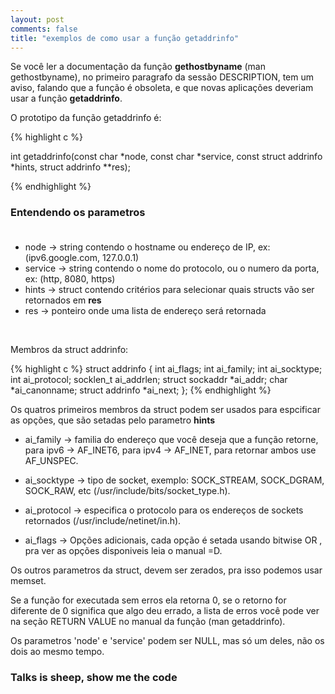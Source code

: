 ```yaml
---
layout: post
comments: false
title: "exemplos de como usar a função getaddrinfo"
---
```


Se você ler a documentação da função **gethostbyname** (man gethostbyname), no primeiro paragrafo da sessão DESCRIPTION, tem um aviso,
falando que a função é obsoleta, e que novas aplicações deveriam usar a função **getaddrinfo**.

O prototipo da função getaddrinfo é:

{% highlight c %}

int getaddrinfo(const char *node, const char *service,
                const struct addrinfo *hints,
                struct addrinfo **res);

{% endhighlight %}

### Entendendo os parametros<br/><br/>

* node -> string contendo o hostname ou endereço de IP, ex: (ipv6.google.com, 127.0.0.1)
* service -> string contendo o nome do protocolo, ou o numero da porta, ex: (http, 8080, https)
* hints -> struct contendo critérios para selecionar quais structs vão ser retornados em **res**
* res -> ponteiro onde uma lista de endereço será retornada

<br/>

Membros da struct addrinfo:

{% highlight c %}
struct addrinfo {
    int              ai_flags;
    int              ai_family;
    int              ai_socktype;
    int              ai_protocol;
    socklen_t        ai_addrlen;
    struct sockaddr *ai_addr;
    char            *ai_canonname;
    struct addrinfo *ai_next;
};
{% endhighlight %}

Os quatros primeiros membros da struct podem ser usados para espcificar as opções, que são
setadas pelo parametro **hints**

* ai_family -> familia do endereço que você deseja que a função retorne, para ipv6 -> AF_INET6, para ipv4 -> AF_INET, para retornar ambos use AF_UNSPEC.

* ai_socktype -> tipo de socket, exemplo: SOCK_STREAM, SOCK_DGRAM, SOCK_RAW, etc (/usr/include/bits/socket_type.h).

* ai_protocol -> especifica o protocolo para os endereços de sockets retornados (/usr/include/netinet/in.h).  

* ai_flags -> Opções adicionais, cada opção é setada usando bitwise OR , pra ver as opções disponiveis leia o manual =D.

Os outros parametros da struct, devem ser zerados, pra isso podemos usar memset.


Se a função for executada sem erros ela retorna 0, se o retorno for diferente de 0 significa que algo deu errado,
a lista de erros você pode ver na seção RETURN VALUE no manual da função (man getaddrinfo).

Os parametros 'node' e 'service' podem ser NULL, mas só um deles, não os dois ao mesmo tempo.


### Talks is sheep, show me the code


